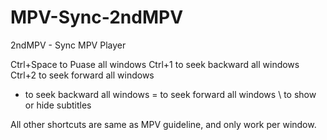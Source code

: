 # MPV-Sync-2ndMPV
2ndMPV - Sync MPV Player

Ctrl+Space to Puase all windows
Ctrl+1 to seek backward all windows
Ctrl+2 to seek forward all windows
- to seek backward all windows
= to seek forward all windows
\ to show or hide subtitles

All other shortcuts are same as MPV guideline, and only work per window.
